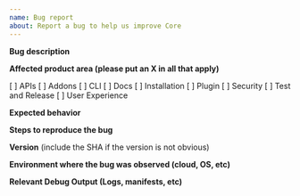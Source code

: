 ```yaml
---
name: Bug report
about: Report a bug to help us improve Core
---
```


**Bug description**

**Affected product area (please put an X in all that apply)**

[ ] APIs
[ ] Addons
[ ] CLI
[ ] Docs
[ ] Installation
[ ] Plugin
[ ] Security
[ ] Test and Release
[ ] User Experience

**Expected behavior**

**Steps to reproduce the bug**

**Version** (include the SHA if the version is not obvious)

**Environment where the bug was observed (cloud, OS, etc)**

**Relevant Debug Output (Logs, manifests, etc)**
